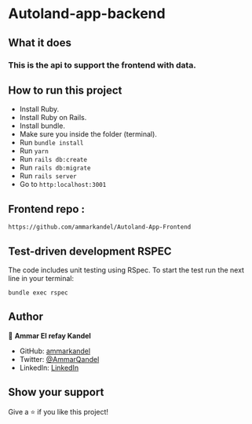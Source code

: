 # Autoland-app-backend

## What it does

### This is the api to support the frontend with data.

## How to run this project

- Install Ruby.
- Install Ruby on Rails.
- Install bundle.
- Make sure you inside the folder (terminal).
- Run `bundle install`
- Run `yarn`
- Run `rails db:create`
- Run `rails db:migrate`
- Run `rails server`
- Go to `http:localhost:3001`

## Frontend repo :

`https://github.com/ammarkandel/Autoland-App-Frontend`

## Test-driven development RSPEC

The code includes unit testing using RSpec. To start the test run the next line in your terminal:

`bundle exec rspec`

## Author

👤 **Ammar El refay Kandel**

- GitHub: [ammarkandel](https://github.com/ammarkandel)
- Twitter: [@AmmarQandel](https://twitter.com/AmmarQandel)
- LinkedIn: [LinkedIn](https://www.linkedin.com/in/ammar-kandel-7b4100193/)


## Show your support

Give a ⭐️ if you like this project!

